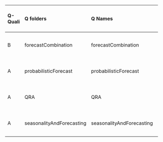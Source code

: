 |Q-Quali |Q folders                 |Q Names                   |Descriptions stats           |Keywords stats           |Meta Info data fields |
|:-------|:-------------------------|:-------------------------|:----------------------------|:------------------------|:---------------------|
|B       |forecastCombination       |forecastCombination       |48 word(s), 304 Character(s) |4: 0 (standard), 4 (new) |q, p, a, d, k, df, s  |
|A       |probabilisticForecast     |probabilisticForecast     |44 word(s), 286 Character(s) |6: 1 (standard), 5 (new) |q, p, a, d, k, df, s  |
|A       |QRA                       |QRA                       |53 word(s), 324 Character(s) |7: 1 (standard), 6 (new) |q, p, a, d, k, df, s  |
|A       |seasonalityAndForecasting |seasonalityAndForecasting |62 word(s), 356 Character(s) |6: 0 (standard), 6 (new) |q, p, a, d, k, df, s  |

